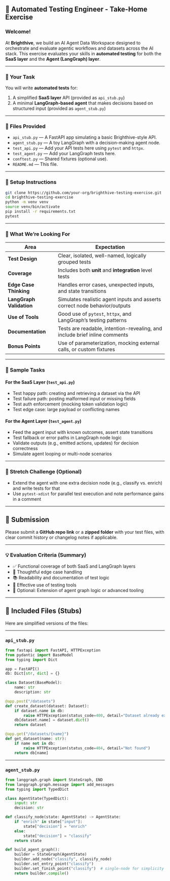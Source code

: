 

## 📄 Automated Testing Engineer - Take-Home Exercise

### Welcome!

At **Brighthive**, we build an AI Agent Data Workspace designed to orchestrate and evaluate agentic workflows and datasets across the AI stack. This exercise evaluates your skills in **automated testing** for both the **SaaS layer** and the **Agent (LangGraph) layer**.

---

### 🧪 Your Task

You will write **automated tests** for:

1. A simplified **SaaS layer** API (provided as `api_stub.py`)
2. A minimal **LangGraph-based agent** that makes decisions based on structured input (provided as `agent_stub.py`)

---

### 📁 Files Provided

* `api_stub.py` — A FastAPI app simulating a basic Brighthive-style API.
* `agent_stub.py` — A toy LangGraph with a decision-making agent node.
* `test_api.py` — Add your API tests here using `pytest` and `httpx`.
* `test_agent.py` — Add your LangGraph tests here.
* `conftest.py` — Shared fixtures (optional use).
* `README.md` — This file.

---

### 🔧 Setup Instructions

```bash
git clone https://github.com/your-org/brighthive-testing-exercise.git
cd brighthive-testing-exercise
python -m venv venv
source venv/bin/activate
pip install -r requirements.txt
pytest
```

---

### 🧠 What We’re Looking For

| Area                     | Expectation                                                                |
| ------------------------ | -------------------------------------------------------------------------- |
| **Test Design**          | Clear, isolated, well-named, logically grouped tests                       |
| **Coverage**             | Includes both **unit** and **integration** level tests                     |
| **Edge Case Thinking**   | Handles error cases, unexpected inputs, and state transitions              |
| **LangGraph Validation** | Simulates realistic agent inputs and asserts correct node behavior/outputs |
| **Use of Tools**         | Good use of `pytest`, `httpx`, and LangGraph’s testing patterns            |
| **Documentation**        | Tests are readable, intention-revealing, and include brief inline comments |
| **Bonus Points**         | Use of parameterization, mocking external calls, or custom fixtures        |

---

### 🧪 Sample Tasks

#### For the SaaS Layer (`test_api.py`)

* Test happy path: creating and retrieving a dataset via the API
* Test failure path: posting malformed input or missing fields
* Test auth enforcement (mocking token validation logic)
* Test edge case: large payload or conflicting names

#### For the Agent Layer (`test_agent.py`)

* Feed the agent input with known outcomes, assert state transitions
* Test fallback or error paths in LangGraph node logic
* Validate outputs (e.g., emitted actions, updates) for decision correctness
* Simulate agent looping or multi-node scenarios

---

### 🧩 Stretch Challenge (Optional)

* Extend the agent with one extra decision node (e.g., classify vs. enrich) and write tests for that
* Use `pytest-xdist` for parallel test execution and note performance gains in a comment

---

## 🏁 Submission

Please submit a **GitHub repo link** or a **zipped folder** with your test files, with clear commit history or changelog notes if applicable.

---

### 💡 Evaluation Criteria (Summary)

* ✅ Functional coverage of both SaaS and LangGraph layers
* 🧠 Thoughtful edge case handling
* 📚 Readability and documentation of test logic
* 🧪 Effective use of testing tools
* 🚀 Optional: Extension of agent graph logic or advanced tooling

---

## 🐍 Included Files (Stubs)

Here are simplified versions of the files:

---

### `api_stub.py`

```python
from fastapi import FastAPI, HTTPException
from pydantic import BaseModel
from typing import Dict

app = FastAPI()
db: Dict[str, dict] = {}

class Dataset(BaseModel):
    name: str
    description: str

@app.post("/datasets")
def create_dataset(dataset: Dataset):
    if dataset.name in db:
        raise HTTPException(status_code=400, detail="Dataset already exists")
    db[dataset.name] = dataset.dict()
    return dataset

@app.get("/datasets/{name}")
def get_dataset(name: str):
    if name not in db:
        raise HTTPException(status_code=404, detail="Not found")
    return db[name]
```

---

### `agent_stub.py`

```python
from langgraph.graph import StateGraph, END
from langgraph.graph.message import add_messages
from typing import TypedDict

class AgentState(TypedDict):
    input: str
    decision: str

def classify_node(state: AgentState) -> AgentState:
    if "enrich" in state["input"]:
        state["decision"] = "enrich"
    else:
        state["decision"] = "classify"
    return state

def build_agent_graph():
    builder = StateGraph(AgentState)
    builder.add_node("classify", classify_node)
    builder.set_entry_point("classify")
    builder.set_finish_point("classify")  # single-node for simplicity
    return builder.compile()
```


